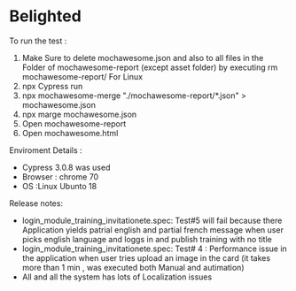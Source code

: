 # Belighted
To run the test :
1. Make Sure to delete mochawesome.json and also to all files in the Folder of mochawesome-report (except asset folder) by executing 
rm mochawesome-report/ For Linux
2. npx Cypress run
3. npx mochawesome-merge "./mochawesome-report/*.json" > mochawesome.json
4. npx marge mochawesome.json
5. Open mochawesome-report 
6. Open mochawesome.html 

Enviroment Details :
* Cypress 3.0.8 was used
* Browser : chrome 70
* OS :Linux Ubunto 18

Release notes:
* login_module_training_invitationete.spec: Test#5 will fail because there Application yields patrial english and partial french  message when user picks english language and loggs in and  publish training with no title
* login_module_training_invitationete.spec: Test# 4 : Performance issue in the application when user tries upload an image in the card (it takes more than 1 min , was executed both Manual and autimation)
* All and all the system has lots of Localization issues


